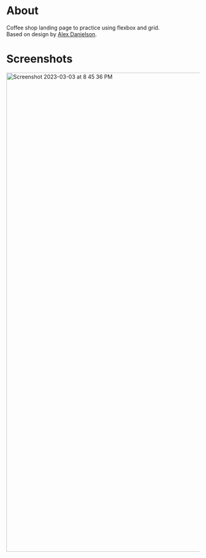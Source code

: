 # About
Coffee shop landing page to practice using flexbox and grid.  
Based on design by [Alex Danielson](https://www.alexdanielson.com/).
# Screenshots
<img width="1250" alt="Screenshot 2023-03-03 at 8 45 36 PM" src="https://user-images.githubusercontent.com/100975883/222876319-3592f481-6c3e-478f-8e37-c36c2ddb4641.png">
